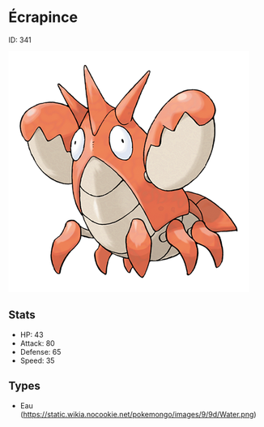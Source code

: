 # Écrapince


ID: 341

![](https://raw.githubusercontent.com/PokeAPI/sprites/master/sprites/pokemon/other/official-artwork/341.png "Écrapince")

## Stats


 - HP: 43
 - Attack: 80
 - Defense: 65
 - Speed: 35

## Types


 - Eau (https://static.wikia.nocookie.net/pokemongo/images/9/9d/Water.png)
